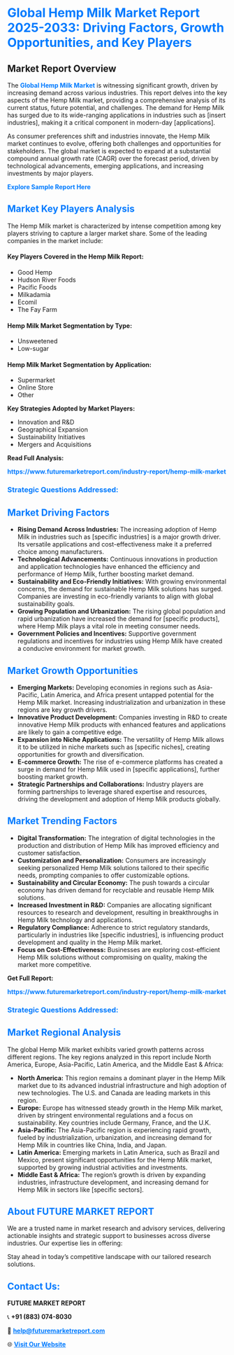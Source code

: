 <h1 style="color: #007BFF;">Global Hemp Milk Market Report 2025-2033: Driving Factors, Growth Opportunities, and Key Players</h1>

<section id="overview">
<h2>Market Report Overview</h2>
<p>The <a href="https://www.futuremarketreport.com/industry-report/hemp-milk-market" style="color: #007BFF; text-decoration: none;"><strong>Global Hemp Milk Market</strong></a> is witnessing significant growth, driven by increasing demand across various industries. This report delves into the key aspects of the Hemp Milk market, providing a comprehensive analysis of its current status, future potential, and challenges. The demand for Hemp Milk has surged due to its wide-ranging applications in industries such as [insert industries], making it a critical component in modern-day [applications].</p>
<p>As consumer preferences shift and industries innovate, the Hemp Milk market continues to evolve, offering both challenges and opportunities for stakeholders. The global market is expected to expand at a substantial compound annual growth rate (CAGR) over the forecast period, driven by technological advancements, emerging applications, and increasing investments by major players.</p>
</section>

<section id="overview">
<p><a href="https://www.futuremarketreport.com/request-sample/reportId=108613" style="color: #007BFF; text-decoration: none;"><strong>Explore Sample Report Here</strong></a></p>
</section>

<section id="key-players">
<h2 style="color: #007BFF;">Market Key Players Analysis</h2>
<p>The Hemp Milk market is characterized by intense competition among key players striving to capture a larger market share. Some of the leading companies in the market include:</p>
<h4>Key Players Covered in the Hemp Milk Report:</h4>
<ul><li>Good Hemp</li><li>Hudson River Foods</li><li>Pacific Foods</li><li>Milkadamia</li><li>Ecomil</li><li>The Fay Farm</li></ul>
<h4>Hemp Milk Market Segmentation by Type:</h4>
<ul><li>Unsweetened</li><li>Low-sugar</li></ul>

<h4>Hemp Milk Market Segmentation by Application:</h4>
<ul><li>Supermarket</li><li>Online Store</li><li>Other</li></ul>
<p><strong>Key Strategies Adopted by Market Players:</strong></p>
<ul>
<li>Innovation and R&D</li>
<li>Geographical Expansion</li>
<li>Sustainability Initiatives</li>
<li>Mergers and Acquisitions</li>
</ul>
</section>

<section>
<p><strong>Read Full Analysis: </strong></p><a href="https://www.futuremarketreport.com/industry-report/hemp-milk-market" style="color: #007BFF; text-decoration: none;"><strong>https://www.futuremarketreport.com/industry-report/hemp-milk-market</strong></a>
<h3 style="color: #007BFF;">Strategic Questions Addressed:</h3>
</section>

<section id="driving-factors">
<h2 style="color: #007BFF;">Market Driving Factors</h2>
<ul>
<li><strong>Rising Demand Across Industries:</strong> The increasing adoption of Hemp Milk in industries such as [specific industries] is a major growth driver. Its versatile applications and cost-effectiveness make it a preferred choice among manufacturers.</li>
<li><strong>Technological Advancements:</strong> Continuous innovations in production and application technologies have enhanced the efficiency and performance of Hemp Milk, further boosting market demand.</li>
<li><strong>Sustainability and Eco-Friendly Initiatives:</strong> With growing environmental concerns, the demand for sustainable Hemp Milk solutions has surged. Companies are investing in eco-friendly variants to align with global sustainability goals.</li>
<li><strong>Growing Population and Urbanization:</strong> The rising global population and rapid urbanization have increased the demand for [specific products], where Hemp Milk plays a vital role in meeting consumer needs.</li>
<li><strong>Government Policies and Incentives:</strong> Supportive government regulations and incentives for industries using Hemp Milk have created a conducive environment for market growth.</li>
</ul>
</section>

<section id="growth-opportunities">
<h2 style="color: #007BFF;">Market Growth Opportunities</h2>
<ul>
<li><strong>Emerging Markets:</strong> Developing economies in regions such as Asia-Pacific, Latin America, and Africa present untapped potential for the Hemp Milk market. Increasing industrialization and urbanization in these regions are key growth drivers.</li>
<li><strong>Innovative Product Development:</strong> Companies investing in R&D to create innovative Hemp Milk products with enhanced features and applications are likely to gain a competitive edge.</li>
<li><strong>Expansion into Niche Applications:</strong> The versatility of Hemp Milk allows it to be utilized in niche markets such as [specific niches], creating opportunities for growth and diversification.</li>
<li><strong>E-commerce Growth:</strong> The rise of e-commerce platforms has created a surge in demand for Hemp Milk used in [specific applications], further boosting market growth.</li>
<li><strong>Strategic Partnerships and Collaborations:</strong> Industry players are forming partnerships to leverage shared expertise and resources, driving the development and adoption of Hemp Milk products globally.</li>
</ul>
</section>

<section id="trending-factors">
<h2 style="color: #007BFF;">Market Trending Factors</h2>
<ul>
<li><strong>Digital Transformation:</strong> The integration of digital technologies in the production and distribution of Hemp Milk has improved efficiency and customer satisfaction.</li>
<li><strong>Customization and Personalization:</strong> Consumers are increasingly seeking personalized Hemp Milk solutions tailored to their specific needs, prompting companies to offer customizable options.</li>
<li><strong>Sustainability and Circular Economy:</strong> The push towards a circular economy has driven demand for recyclable and reusable Hemp Milk solutions.</li>
<li><strong>Increased Investment in R&D:</strong> Companies are allocating significant resources to research and development, resulting in breakthroughs in Hemp Milk technology and applications.</li>
<li><strong>Regulatory Compliance:</strong> Adherence to strict regulatory standards, particularly in industries like [specific industries], is influencing product development and quality in the Hemp Milk market.</li>
<li><strong>Focus on Cost-Effectiveness:</strong> Businesses are exploring cost-efficient Hemp Milk solutions without compromising on quality, making the market more competitive.</li>
</ul>
</section>

<section>
<p><strong>Get Full Report: </strong></p><a href="https://www.futuremarketreport.com/industry-report/hemp-milk-market" style="color: #007BFF; text-decoration: none;"><strong>https://www.futuremarketreport.com/industry-report/hemp-milk-market</strong></a>
<h3 style="color: #007BFF;">Strategic Questions Addressed:</h3>
</section>


<section id="regional-analysis">
<h2 style="color: #007BFF;">Market Regional Analysis</h2>
<p>The global Hemp Milk market exhibits varied growth patterns across different regions. The key regions analyzed in this report include North America, Europe, Asia-Pacific, Latin America, and the Middle East & Africa:</p>
<ul>
<li><strong>North America:</strong> This region remains a dominant player in the Hemp Milk market due to its advanced industrial infrastructure and high adoption of new technologies. The U.S. and Canada are leading markets in this region.</li>
<li><strong>Europe:</strong> Europe has witnessed steady growth in the Hemp Milk market, driven by stringent environmental regulations and a focus on sustainability. Key countries include Germany, France, and the U.K.</li>
<li><strong>Asia-Pacific:</strong> The Asia-Pacific region is experiencing rapid growth, fueled by industrialization, urbanization, and increasing demand for Hemp Milk in countries like China, India, and Japan.</li>
<li><strong>Latin America:</strong> Emerging markets in Latin America, such as Brazil and Mexico, present significant opportunities for the Hemp Milk market, supported by growing industrial activities and investments.</li>
<li><strong>Middle East & Africa:</strong> The region’s growth is driven by expanding industries, infrastructure development, and increasing demand for Hemp Milk in sectors like [specific sectors].</li>
</ul>
</section>

<footer>
<h2 style="color: #007BFF;">About FUTURE MARKET REPORT</h2>
<p>We are a trusted name in market research and advisory services, delivering actionable insights and strategic support to businesses across diverse industries. Our expertise lies in offering:</p>

<p>Stay ahead in today’s competitive landscape with our tailored research solutions.</p>

<h2 style="color: #007BFF;">Contact Us:</h2>
<p><strong>FUTURE MARKET REPORT</strong></p>
<p>📞 <strong>+91 (883) 074-8030</strong></p>
<p>📧 <strong><a href="mailto:help@futuremarketreport.com" style="color: #007BFF;">help@futuremarketreport.com</a></strong></p>
<p>🌐 <strong><a href="https://www.futuremarketreport.com/" style="color: #007BFF;">Visit Our Website</a></strong></p>
</footer>